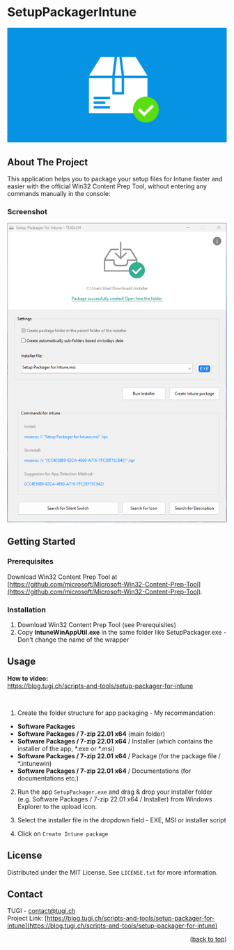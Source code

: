 # SetupPackagerIntune

![Featured Image](Featured_Image.png)


<!-- ABOUT THE PROJECT -->
## About The Project

 This application helps you to package your setup files for Intune faster and easier with the official Win32 Content Prep Tool, without entering any commands manually in the console:


### Screenshot

![App Screenshot](Screenshot.png)


<!-- GETTING STARTED -->
## Getting Started

### Prerequisites

Download Win32 Content Prep Tool at [https://github.com/microsoft/Microsoft-Win32-Content-Prep-Tool](https://github.com/microsoft/Microsoft-Win32-Content-Prep-Tool).

### Installation

1. Download Win32 Content Prep Tool (see Prerequisites)
2. Copy **IntuneWinAppUtil.exe** in the same folder like SetupPackager.exe - Don't change the name of the wrapper



<!-- USAGE EXAMPLES -->
## Usage

**How to video:**<br>
https://blog.tugi.ch/scripts-and-tools/setup-packager-for-intune

<br>

1. Create the folder structure for app packaging - My recommandation:

- **Software Packages**
- **Software Packages / 7-zip 22.01 x64** (main folder)
- **Software Packages / 7-zip 22.01 x64** / Installer (which contains the installer of the app, *.exe or *.msi)
- **Software Packages / 7-zip 22.01 x64** / Package (for the package file / *.intunewin)
- **Software Packages / 7-zip 22.01 x64** / Documentations (for documentations etc.)

2. Run the app `SetupPackager.exe` and drag & drop your installer folder (e.g. Software Packages / 7-zip 22.01 x64 / Installer) from Windows Explorer to the upload icon.

3. Select the installer file in the dropdown field - EXE, MSI or installer script

4. Click on `Create Intune package`



<!-- LICENSE -->
## License

Distributed under the MIT License. See `LICENSE.txt` for more information.



<!-- CONTACT -->
## Contact

TUGI - [contact@tugi.ch](mailto:contact@tugi.ch)<br>
Project Link: [https://blog.tugi.ch/scripts-and-tools/setup-packager-for-intune](https://blog.tugi.ch/scripts-and-tools/setup-packager-for-intune)

<p align="right">(<a href="#readme-top">back to top</a>)</p>
